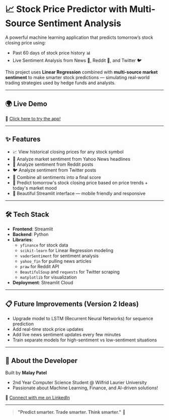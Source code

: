 # 📈 Stock Price Predictor with Multi-Source Sentiment Analysis

A powerful machine learning application that predicts tomorrow’s stock closing price using:
- Past 60 days of stock price history 📊
- Live Sentiment Analysis from News 📰, Reddit 👾, and Twitter 🐦

This project uses **Linear Regression** combined with **multi-source market sentiment** to make smarter stock predictions — simulating real-world trading strategies used by hedge funds and analysts.

---

## 🌍 Live Demo

🚀 [Click here to try the app!](https://stock-predictor-jbrkpzwuwtwbqcrxgpsiu5.streamlit.app/)

---

## ✨ Features

- 📈 View historical closing prices for any stock symbol
- 📰 Analyze market sentiment from Yahoo News headlines
- 👾 Analyze sentiment from Reddit posts
- 🐦 Analyze sentiment from Twitter posts
- 🧠 Combine all sentiments into a final score
- 🔮 Predict tomorrow's stock closing price based on price trends + today's market mood
- 🎨 Beautiful Streamlit interface — mobile friendly and responsive

---

## 🛠 Tech Stack

- **Frontend**: Streamlit
- **Backend**: Python
- **Libraries**:
  - `yfinance` for stock data
  - `scikit-learn` for Linear Regression modeling
  - `vaderSentiment` for sentiment analysis
  - `yahoo_fin` for pulling news articles
  - `praw` for Reddit API
  - `BeautifulSoup` and `requests` for Twitter scraping
  - `matplotlib` for visualization
- **Deployment**: Streamlit Cloud

---

## 📋 Future Improvements (Version 2 Ideas)

- Upgrade model to LSTM (Recurrent Neural Networks) for sequence prediction
- Add real-time stock price updates
- Add live news sentiment updates every few minutes
- Train separate models for high-sentiment vs low-sentiment situations

---

## 👑 About the Developer

Built by **Malay Patel**  
- 2nd Year Computer Science Student @ Wilfrid Laurier University
- Passionate about Machine Learning, Finance, and AI-driven solutions!

🔗 [Connect with me on LinkedIn](https://www.linkedin.com/in/malaypatel12)

---

> **"Predict smarter. Trade smarter. Think smarter."** 🚀
